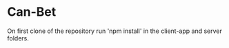 # Can-Bet

On first clone of the repository run 'npm install' in the client-app and server folders.
